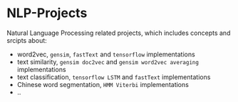 # NLP-Projects
Natural Language Processing related projects, which includes concepts and srcipts about:
- word2vec, `gensim`, `fastText` and `tensorflow` implementations
- text similarity, `gensim doc2vec` and `gensim word2vec averaging` implementations
- text classification, `tensorflow LSTM` and `fastText` implementations
- Chinese word segmentation, `HMM Viterbi` implementations
- ..
